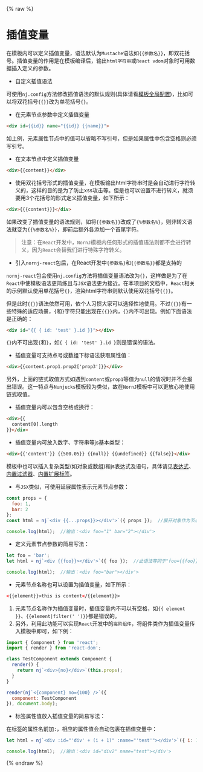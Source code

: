{% raw %}
# 插值变量

在模板内可以定义插值变量，语法默认为`Mustache`语法如`{{参数名}}`，即双花括号。插值变量的作用是在模板编译后，输出`html字符串`或`React vdom`对象时可用数据插入定义的参数。

* 自定义插值语法

可使用`nj.config`方法修改插值语法的默认规则(具体请看[模板全局配置](../api/config.md))，比如可以将双花括号`{{}}`改为单花括号`{}`。

* 在元素节点参数中定义插值变量

```html
<div id={{id}} name="{{id}} {{name}}">
```

如上例，元素属性节点中的值可以省略不写引号，但是如果属性中包含空格则必须写引号。

* 在文本节点中定义插值变量
```html
<div>{{content}}</div>
```

* 使用双花括号形式的插值变量，在模板输出html字符串时是会自动进行字符转义的，这样的目的是为了防止xss攻击等。但是也可以设置不进行转义，就须要用3个花括号的形式定义插值变量，如下所示：

```html
<div>{{{content}}}</div>
```

如果改变了插值变量的语法规则，如将`{{参数名}}`改成了`{%参数名%}`，则非转义语法就变为`{{%参数名%}}`，即前后额外各添加一个首尾字符。

> 注意：在`React`开发中，`NornJ`模板内任何形式的插值语法则都不会进行转义，因为`React`会替我们进行特殊字符转义。

* 引入`nornj-react`包后，在React开发中`{参数名}`和`{{参数名}}`都是支持的

`nornj-react`包会使用`nj.config`方法将插值变量语法改为`{}`，这样做是为了在`React`中使模板语法更简练且与`JSX`语法更为接近。在本项目的文档中，`React`相关的示例默认使用单花括号`{}`，渲染html字符串则默认使用双花括号`{{}}`。

但是此时`{{}}`语法依然可用，依个人习惯大家可以选择性地使用。不过`{{}}`有一些特殊的适应场景，`{`和`}`字符只能出现在`{{}}`内，`{}`内不可出现。例如下面语法是正确的：

```html
<div id="{{ { id: 'test' }.id }}"></div>
```

`{}`内不可出现`{`和`}`，如`{ { id: 'test' }.id }`则是错误的语法。

* 插值变量可支持点号或数组下标语法获取属性值：

```html
<div>{{content.prop1.prop2['prop3']}}</div>
```

另外，上面的链式取值方式如遇到`content`或`prop1`等值为`null`的情况时并不会报出错误。这一特点与`Nunjucks`模板较为类似，故在`NornJ`模板中可以更放心地使用链式取值。

* 插值变量内可以包含空格或换行：

```html
<div>{{
  content[0].length
}}</div>
```

* 插值变量内可放入数字、字符串等js基本类型：

```html
<div>{{'content'}} {{500.05}} {{null}} {{undefined}} {{false}}</div>
```

模板中也可以插入复杂类型(如对象或数组)和js表达式及语句，具体请见[表达式](filter.md#表达式)、[内置过滤器](built-inFilter.md)、[内置扩展标签](built-inExtensionTag.md)。

* 与`JSX`类似，可使用延展属性表示元素节点参数：

```js
const props = {
  foo: 1,
  bar: 2
};
const html = nj`<div {{...props}}></div'>`({ props });  //展开对象作为节点属性

console.log(html);  //输出：<div foo="1" bar="2"></div'>
```

* 定义元素节点参数的简易写法：

```js
let foo = 'bar';
let html = nj`<div {{foo}}></div'>`({ foo });  //此语法等同于"foo={{foo}}"，可省略写属性名

console.log(html);  //输出：<div foo="bar"></div'>
```

* 元素节点名称也可以设置为插值变量，如下所示：

```html
<{{element}}>this is content</{{element}}>
```

1. 元素节点名称作为插值变量时，插值变量内不可以有空格，如`{{ element }}`、`{{element|filter(' ')}}`都是错误的。
2. 另外，利用此功能可以实现`React`开发中的`高阶组件`，将组件类作为插值变量传入模板中即可，如下例：

```js
import { Component } from 'react';
import { render } from 'react-dom';

class TestComponent extends Component {
  render() {
    return nj`<div>{no}</div>`(this.props);
  }
}

render(nj`<{component} no={100} />`({
  component: TestComponent
}), document.body);
```

* 标签属性值放入插值变量的简易写法：

在标签的属性名前加`:`，相应的属性值会自动包裹在插值变量中：

```js
let html = nj`<div :id="'div' + (i + 1)" :name="'test'"></div'>`({ i: 1 });  //此语法等同于<div id="{{'div' + (i + 1)}}" name="{{'test'}}"></div'>

console.log(html);  //输出：<div id="div2" name="test"></div'>
```
{% endraw %}